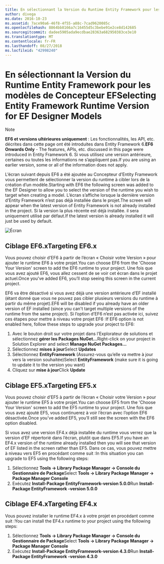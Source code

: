 ```yaml
---
title: En sélectionnant la Version du Runtime Entity Framework pour les modèles de Concepteur EF - EF6
author: divega
ms.date: 2016-10-23
ms.assetid: 7ace90a6-46f8-4f55-a88c-7cad9620085c
ms.openlocfilehash: 8864bb8166a7c16455d5c3bebe91e2ce8d142685
ms.sourcegitcommit: dadee5905ada9ecdbae28363a682950383ce3e10
ms.translationtype: MT
ms.contentlocale: fr-FR
ms.lasthandoff: 08/27/2018
ms.locfileid: "42998240"
---
```

# <a name="selecting-entity-framework-runtime-version-for-ef-designer-models"></a><span data-ttu-id="b3da1-102">En sélectionnant la Version du Runtime Entity Framework pour les modèles de Concepteur EF</span><span class="sxs-lookup"><span data-stu-id="b3da1-102">Selecting Entity Framework Runtime Version for EF Designer Models</span></span>
> [!NOTE]
> <span data-ttu-id="b3da1-103">**EF6 et versions ultérieures uniquement** : Les fonctionnalités, les API, etc. décrites dans cette page ont été introduites dans Entity Framework 6.</span><span class="sxs-lookup"><span data-stu-id="b3da1-103">**EF6 Onwards Only** - The features, APIs, etc. discussed in this page were introduced in Entity Framework 6.</span></span> <span data-ttu-id="b3da1-104">Si vous utilisez une version antérieure, certaines ou toutes les informations ne s’appliquent pas.</span><span class="sxs-lookup"><span data-stu-id="b3da1-104">If you are using an earlier version, some or all of the information does not apply.</span></span>

<span data-ttu-id="b3da1-105">L’écran suivant depuis EF6 a été ajoutée au Concepteur d’Entity Framework vous permettent de sélectionner la version du runtime à cibler lors de la création d’un modèle.</span><span class="sxs-lookup"><span data-stu-id="b3da1-105">Starting with EF6 the following screen was added to the EF Designer to allow you to select the version of the runtime you wish to target when creating a model.</span></span> <span data-ttu-id="b3da1-106">L’écran s’affiche lorsque la dernière version d’Entity Framework n’est pas déjà installée dans le projet.</span><span class="sxs-lookup"><span data-stu-id="b3da1-106">The screen will appear when the latest version of Entity Framework is not already installed in the project.</span></span> <span data-ttu-id="b3da1-107">Si la version la plus récente est déjà installée. il sera uniquement utilisé par défaut.</span><span class="sxs-lookup"><span data-stu-id="b3da1-107">If the latest version is already installed it will just be used by default.</span></span>

![Écran](~/ef6/media/screen.png)


## <a name="targeting-ef6x"></a><span data-ttu-id="b3da1-109">Ciblage EF6.x</span><span class="sxs-lookup"><span data-stu-id="b3da1-109">Targeting EF6.x</span></span>

<span data-ttu-id="b3da1-110">Vous pouvez choisir d’EF6 à partir de l’écran « Choisir votre Version » pour ajouter le runtime EF6 à votre projet.</span><span class="sxs-lookup"><span data-stu-id="b3da1-110">You can choose EF6 from the 'Choose Your Version' screen to add the EF6 runtime to your project.</span></span> <span data-ttu-id="b3da1-111">Une fois que vous avez ajouté EF6, vous allez cessent de se voir cet écran dans le projet actuel.</span><span class="sxs-lookup"><span data-stu-id="b3da1-111">Once you've added EF6, you’ll stop seeing this screen in the current project.</span></span>

<span data-ttu-id="b3da1-112">EF6 va être désactivé si vous avez déjà une version antérieure d’EF installé (étant donné que vous ne pouvez pas cibler plusieurs versions du runtime à partir du même projet).</span><span class="sxs-lookup"><span data-stu-id="b3da1-112">EF6 will be disabled if you already have an older version of EF installed (since you can't target multiple versions of the runtime from the same project).</span></span> <span data-ttu-id="b3da1-113">Si l’option d’EF6 n’est pas activée ici, suivez ces étapes pour mettre à niveau votre projet EF6 :</span><span class="sxs-lookup"><span data-stu-id="b3da1-113">If EF6 option is not enabled here, follow these steps to upgrade your project to EF6:</span></span>

1.  <span data-ttu-id="b3da1-114">Avec le bouton droit sur votre projet dans l’Explorateur de solutions et sélectionnez **gérer les Packages NuGet...**</span><span class="sxs-lookup"><span data-stu-id="b3da1-114">Right-click on your project in Solution Explorer and select **Manage NuGet Packages...**</span></span>
2.  <span data-ttu-id="b3da1-115">Sélectionnez **mises à jour**</span><span class="sxs-lookup"><span data-stu-id="b3da1-115">Select **Updates**</span></span>
3.  <span data-ttu-id="b3da1-116">Sélectionnez **EntityFramework** (Assurez-vous qu’elle va mettre à jour vers la version souhaitée)</span><span class="sxs-lookup"><span data-stu-id="b3da1-116">Select **EntityFramework** (make sure it is going to update it to the version you want)</span></span>
4.  <span data-ttu-id="b3da1-117">Cliquez sur **mise à jour**</span><span class="sxs-lookup"><span data-stu-id="b3da1-117">Click **Update**</span></span>

 

## <a name="targeting-ef5x"></a><span data-ttu-id="b3da1-118">Ciblage EF5.x</span><span class="sxs-lookup"><span data-stu-id="b3da1-118">Targeting EF5.x</span></span>

<span data-ttu-id="b3da1-119">Vous pouvez choisir d’EF5 à partir de l’écran « Choisir votre Version » pour ajouter le runtime EF5 à votre projet.</span><span class="sxs-lookup"><span data-stu-id="b3da1-119">You can choose EF5 from the 'Choose Your Version' screen to add the EF5 runtime to your project.</span></span> <span data-ttu-id="b3da1-120">Une fois que vous avez ajouté EF5, vous continuerez à voir l’écran avec l’option EF6 désactivée.</span><span class="sxs-lookup"><span data-stu-id="b3da1-120">Once you've added EF5, you’ll still see the screen with the EF6 option disabled.</span></span>

<span data-ttu-id="b3da1-121">Si vous avez une version EF4.x déjà installée du runtime vous verrez que la version d’EF répertorié dans l’écran, plutôt que dans EF5.</span><span class="sxs-lookup"><span data-stu-id="b3da1-121">If you have an EF4.x version of the runtime already installed then you will see that version of EF listed in the screen rather than EF5.</span></span> <span data-ttu-id="b3da1-122">Dans ce cas, vous pouvez mettre à niveau vers EF5 en procédant comme suit :</span><span class="sxs-lookup"><span data-stu-id="b3da1-122">In this situation you can upgrade to EF5 using the following steps:</span></span>

1.  <span data-ttu-id="b3da1-123">Sélectionnez **Tools -&gt; Library Package Manager -&gt; Console du Gestionnaire de Package**</span><span class="sxs-lookup"><span data-stu-id="b3da1-123">Select **Tools -&gt; Library Package Manager -&gt; Package Manager Console**</span></span>
2.  <span data-ttu-id="b3da1-124">Exécutez **Install-Package EntityFramework-version 5.0.0**</span><span class="sxs-lookup"><span data-stu-id="b3da1-124">Run **Install-Package EntityFramework -version 5.0.0**</span></span>

 

## <a name="targeting-ef4x"></a><span data-ttu-id="b3da1-125">Ciblage EF4.x</span><span class="sxs-lookup"><span data-stu-id="b3da1-125">Targeting EF4.x</span></span>

<span data-ttu-id="b3da1-126">Vous pouvez installer le runtime EF4.x à votre projet en procédant comme suit :</span><span class="sxs-lookup"><span data-stu-id="b3da1-126">You can install the EF4.x runtime to your project using the following steps:</span></span>

1.  <span data-ttu-id="b3da1-127">Sélectionnez **Tools -&gt; Library Package Manager -&gt; Console du Gestionnaire de Package**</span><span class="sxs-lookup"><span data-stu-id="b3da1-127">Select **Tools -&gt; Library Package Manager -&gt; Package Manager Console**</span></span>
2.  <span data-ttu-id="b3da1-128">Exécutez **Install-Package EntityFramework-version 4.3.0**</span><span class="sxs-lookup"><span data-stu-id="b3da1-128">Run **Install-Package EntityFramework -version 4.3.0**</span></span>
